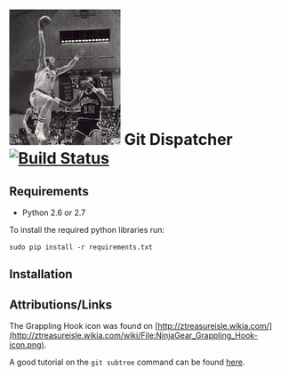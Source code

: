 # ![](icon.png) Git Dispatcher [![Build Status](https://travis-ci.org/whiskeysierra/git-dispatcher.png?branch=master)](http://travis-ci.org/whiskeysierra/git-dispatcher)

## Requirements

- Python 2.6 or 2.7
 
To install the required python libraries run:
    
    sudo pip install -r requirements.txt

## Installation



## Attributions/Links
The Grappling Hook icon was found on [http://ztreasureisle.wikia.com/](http://ztreasureisle.wikia.com/wiki/File:NinjaGear_Grappling_Hook-icon.png).

A good tutorial on the `git subtree` command can be found 
[here](http://blogs.atlassian.com/2013/05/alternatives-to-git-submodule-git-subtree/).


